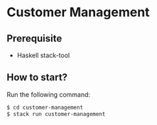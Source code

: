 # Customer Management

## Prerequisite

- Haskell stack-tool

## How to start?

Run the following command:

```bash
$ cd customer-management
$ stack run customer-management
```
